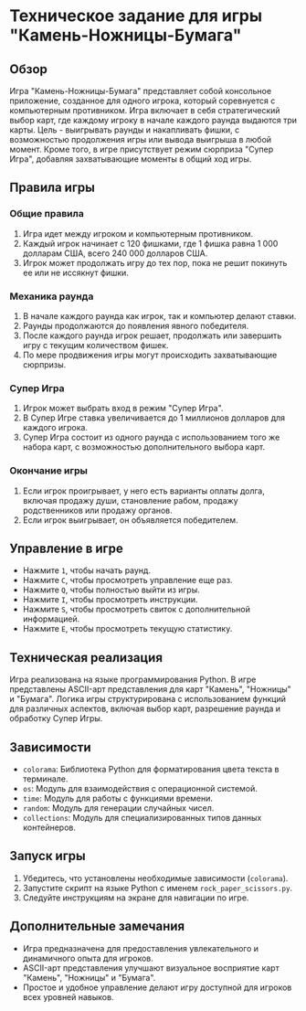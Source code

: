 # Техническое задание для игры "Камень-Ножницы-Бумага"

## Обзор

Игра "Камень-Ножницы-Бумага" представляет собой консольное приложение, созданное для одного игрока, который соревнуется с компьютерным противником. Игра включает в себя стратегический выбор карт, где каждому игроку в начале каждого раунда выдаются три карты. Цель - выигрывать раунды и накапливать фишки, с возможностью продолжения игры или вывода выигрыша в любой момент. Кроме того, в игре присутствует режим сюрприза "Супер Игра", добавляя захватывающие моменты в общий ход игры.

## Правила игры

### Общие правила

1. Игра идет между игроком и компьютерным противником.
2. Каждый игрок начинает с 120 фишками, где 1 фишка равна 1 000 долларам США, всего 240 000 долларов США.
3. Игрок может продолжать игру до тех пор, пока не решит покинуть ее или не иссякнут фишки.

### Механика раунда

1. В начале каждого раунда как игрок, так и компьютер делают ставки.
2. Раунды продолжаются до появления явного победителя.
3. После каждого раунда игрок решает, продолжать или завершить игру с текущим количеством фишек.
4. По мере продвижения игры могут происходить захватывающие сюрпризы.

### Супер Игра

1. Игрок может выбрать вход в режим "Супер Игра".
2. В Супер Игре ставка увеличивается до 1 миллионов долларов для каждого игрока.
3. Супер Игра состоит из одного раунда с использованием того же набора карт, с возможностью дополнительного выбора карт.

### Окончание игры

1. Если игрок проигрывает, у него есть варианты оплаты долга, включая продажу души, становление рабом, продажу родственников или продажу органов.
2. Если игрок выигрывает, он объявляется победителем.

## Управление в игре

- Нажмите `1`, чтобы начать раунд.
- Нажмите `C`, чтобы просмотреть управление еще раз.
- Нажмите `Q`, чтобы полностью выйти из игры.
- Нажмите `I`, чтобы просмотреть инструкции.
- Нажмите `S`, чтобы просмотреть свиток с дополнительной информацией.
- Нажмите `E`, чтобы просмотреть текущую статистику.

## Техническая реализация

Игра реализована на языке программирования Python. В игре представлены ASCII-арт представления для карт "Камень", "Ножницы" и "Бумага". Логика игры структурирована с использованием функций для различных аспектов, включая выбор карт, разрешение раунда и обработку Супер Игры.

## Зависимости

- `colorama`: Библиотека Python для форматирования цвета текста в терминале.
- `os`: Модуль для взаимодействия с операционной системой.
- `time`: Модуль для работы с функциями времени.
- `random`: Модуль для генерации случайных чисел.
- `collections`: Модуль для специализированных типов данных контейнеров.

## Запуск игры

1. Убедитесь, что установлены необходимые зависимости (`colorama`).
2. Запустите скрипт на языке Python с именем `rock_paper_scissors.py`.
3. Следуйте инструкциям на экране для навигации по игре.

## Дополнительные замечания

- Игра предназначена для предоставления увлекательного и динамичного опыта для игроков.
- ASCII-арт представления улучшают визуальное восприятие карт "Камень", "Ножницы" и "Бумага".
- Простое и удобное управление делают игру доступной для игроков всех уровней навыков.